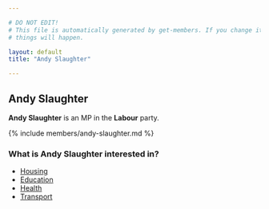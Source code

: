 ```yaml
---

# DO NOT EDIT!
# This file is automatically generated by get-members. If you change it, bad
# things will happen.

layout: default
title: "Andy Slaughter"

---
```


## Andy Slaughter

**Andy Slaughter** is an MP in the **Labour** party.

{% include members/andy-slaughter.md %}

### What is Andy Slaughter interested in?


* [Housing](/interests/housing.html)
* [Education](/interests/education.html)
* [Health](/interests/health.html)
* [Transport](/interests/transport.html)
